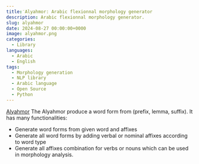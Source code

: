 ```yaml
---
title: َAlyahmor: Arabic flexionnal morphology generator
description: Arabic flexionnal morphology generator.
slug: alyahmor
date: 2024-08-27 00:00:00+0000
image: alyahmor.png
categories:
  - Library 
languages:
  - Arabic
  - English
tags:
  - Morphology generation
  - NLP library
  - Arabic language
  - Open Source
  - Python
---
```


[Alyahmor](https://github.com/linuxscout/alyahmor) The Alyahmor produce a word form from (prefix, lemma, suffix). It has many functionalities:

  - Generate word forms from given word and affixes
  - Generate all word forms by adding verbal or nominal affixes according to word type
  - Generate all affixes combination for verbs or nouns which can be used in morphology analysis.

